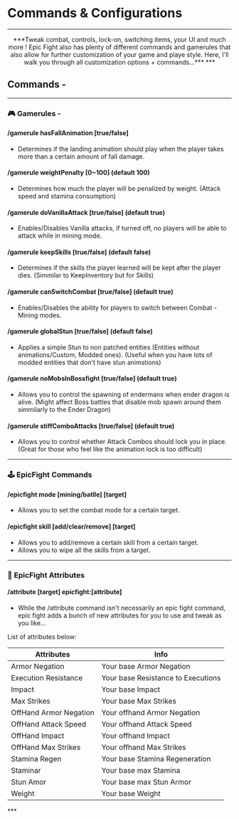 # Commands & Configurations
***
<center>
***Tweak combat, controls, lock-on, switching items, your UI and much more ! Epic Fight also has plenty of different commands and gamerules that also allow for further customization of your game and playe style. Here, I'll walk you through all customization options + commands...***
***
</center>

## Commands - 
***
### 🎮 Gamerules - 

<!-- md:default none -->
#### /gamerule hasFallAnimation [true/false]

* Determines if the landing animation should play when the player takes more than a certain amount of fall damage.

#### /gamerule weightPenalty [0~100] (default 100)

* Determines how much the player will be penalized by weight. (Attack speed and stamina consumption)

#### /gamerule doVanillaAttack [true/false] (default true)

* Enables/Disables Vanilla attacks, if turned off, no players will be able to attack while in mining mode.

#### /gamerule keepSkills [true/false] (default false)

* Determines if the skills the player learned will be kept after the player dies. (Simmilar to KeepInventory but for Skills)

#### /gamerule canSwitchCombat [true/false] (default true)

* Enables/Disables the ability for players to switch between Combat - Mining modes.

#### /gamerule globalStun [true/false] (default false)

* Applies a simple Stun to non patched entities (Entities without animations/Custom, Modded ones). (Useful when you have lots of modded entities that don't have stun animstions)

#### /gamerule noMobsInBossfight [true/false] (default true)

* Allows you to control the spawning of endermans when ender dragon is alive. (Might affect Boss battles that disable mob spawn around them simmilarly to the Ender Dragon)

#### /gamerule stiffComboAttacks [true/false] (default true)

* Allows you to control whether Attack Combos should lock you in place. (Great for those who feel like the animation lock is too difficult)

***
### 🕹 EpicFight Commands

#### /epicfight mode [mining/batlle] [target]

* Allows you to set the combat mode for a certain target.

#### /epicfight skill [add/clear/remove] [target]

* Allows you to add/remove a certain skill from a certain target.
* Allows you to wipe all the skills from a target.

***
### 👤 EpicFight Attributes

#### /attribute [target] epicfight:[attribute]

* While the /attribute command isn't necessarily an epic fight command, epic fight adds a bunch of new attributes for you to use and tweak as you like...

List of attributes below:

<center>

| Attributes | Info |
| ------------- | ------------- |
| Armor Negation | Your base Armor Negation |
| Execution Resistance | Your base Resistance to Executions |
| Impact | Your base Impact |
| Max Strikes | Your base Max Strikes |
| OffHand Armor Negation | Your offhand Armor Negation |
| OffHand Attack Speed | Your offhand Attack Speed |
| OffHand Impact | Your offhand Impact |
| OffHand Max Strikes | Your offhand Max Strikes |
| Stamina Regen | Your base Stamina Regeneration |
| Staminar | Your base max Stamina |
| Stun Amor | Your base max Stun Armor |
| Weight | Your base Weight |

</center>
***